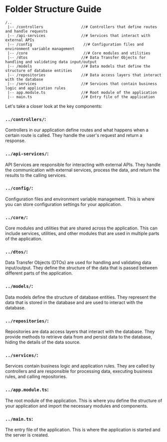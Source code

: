 # Folder Structure Guide

```
/..
 |-- /controllers                 //# Controllers that define routes and handle requests
 |-- /api-services                //# Services that interact with external APIs
 |-- /config                       //# Configuration files and environment variable management
 |-- /core                         //# Core modules and utilities
 |-- /dtos                        //# Data Transfer Objects for handling and validating data input/output
 |-- /models                      //# Data models that define the structure of database entities
 |-- /repositories                //# Data access layers that interact with the database
 |-- /services                    //# Services that contain business logic and application rules
 |-- app.module.ts                //# Root module of the application
 |-- main.ts                      //# Entry file of the application

```

Let's take a closer look at the key components:

### `../controllers/`:

Controllers in our application define routes and what happens when a certain route is called. They
handle the user's request and return a response.

### `../api-services/`:

API Services are responsible for interacting with external APIs. They handle the communication with
external services, process the data, and return the results to the calling services.

### `../config/`:

Configuration files and environment variable management. This is where you can store configuration
settings for your application.

### `../core/`:

Core modules and utilities that are shared across the application. This can include services, utilities,
and other modules that are used in multiple parts of the application.

### `../dtos/`:

Data Transfer Objects (DTOs) are used for handling and validating data input/output. They define the
structure of the data that is passed between different parts of the application.

### `../models/`:

Data models define the structure of database entities. They represent the data that is stored in the
database and are used to interact with the database.

### `../repositories/`:

Repositories are data access layers that interact with the database. They provide methods to retrieve
data from and persist data to the database, hiding the details of the data source.

### `../services/`:

Services contain business logic and application rules. They are called by controllers and are responsible
for processing data, executing business rules, and calling repositories.

### `../app.module.ts`:

The root module of the application. This is where you define the structure of your application and import
the necessary modules and components.

### `../main.ts`:

The entry file of the application. This is where the application is started and the server is created.
